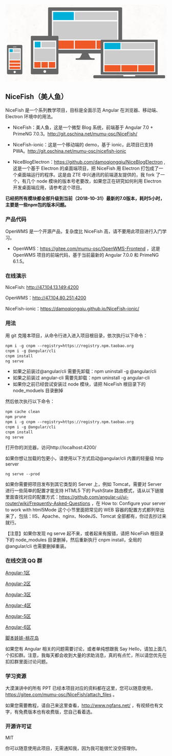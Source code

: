 <img src="src/assets/imgs/dist.jpg" alt="nicefish"/>

## NiceFish（美人鱼）

NiceFish 是一个系列教学项目，目标是全面示范 Angular 在浏览器、移动端、Electron 环境中的用法。

* NiceFish：美人鱼，这是一个微型 Blog 系统，前端基于 Angular 7.0 + PrimeNG 7.0.3。http://git.oschina.net/mumu-osc/NiceFish/

* NiceFish-ionic：这是一个移动端的 demo，基于 ionic，此项目已支持 PWA。http://git.oschina.net/mumu-osc/nicefish-ionic

* NiceBlogElectron：https://github.com/damoqiongqiu/NiceBlogElectron ,这是一个基于 Electron 的桌面端项目，把 NiceFish 用 Electron 打包成了一个桌面端运行的程序。这是由 ZTE 中兴通讯的前端道友提供的，我 fork 了一个，有几个 node 模块的版本号老要改，如果您正在研究如何利用 Electron 开发桌面端应用，请参考这个项目。

**已经把所有模块都全部升级到当前（2018-10-31）最新的7.0版本，耗时5小时，主要是一些npm包的版本问题。**

### 产品代码

OpenWMS 是一个开源产品，复杂度比 NiceFish 高，请不要用此项目进行入门学习。

* OpenWMS：https://gitee.com/mumu-osc/OpenWMS-Frontend ，这是 OpenWMS 项目的前端代码，基于当前最新的 Angular 7.0.0 和 PrimeNG 6.1.5。

### 在线演示

NiceFish: http://47.104.13.149:4200

OpenWMS：http://47.104.80.251:4200

NiceFish-ionic：https://damoqiongqiu.github.io/NiceFish-ionic/

### 用法

用 git 克隆本项目，从命令行进入进入项目根目录，依次执行以下命令：

    npm i -g cnpm --registry=https://registry.npm.taobao.org
    cnpm i -g @angular/cli
    cnpm install
    ng serve

* 如果之前装过@angular/cli 需要先卸载：npm uninstall -g @angular/cli
* 如果之前装过 angular-cli 需要先卸载：npm uninstall -g angular-cli
* 如果你之前已经尝试安装过 node 模块，请把 NiceFish 根目录下的 node_moduels 目录删掉

然后依次执行以下命令：

    npm cache clean
    npm prune
    npm i -g cnpm --registry=https://registry.npm.taobao.org
    cnpm i -g @angular/cli
    cnpm install
    ng serve

打开你的浏览器，访问http://localhost:4200/

如果你想让加载的包更小，请使用以下方式启动@angular/cli 内置的轻量级 http server

    ng serve --prod

如果你需要把项目发布到其它类型的 Server 上，例如 Tomcat，需要对 Server 进行一些简单的配置才能支持 HTML5 下的 PushState 路由模式，请从以下链接里面查找对应的配置方式：https://github.com/angular-ui/ui-router/wiki/Frequently-Asked-Questions ，在
How to: Configure your server to work with html5Mode 这个小节里面把常见的 WEB 容器的配置方式都列举出来了，包括：IIS、Apache、nginx、NodeJS、Tomcat 全部都有，你过去抄过来就行。

【注意】如果你发现 ng serve 起不来，或者起来有报错，请把 NiceFish 根目录下的 node_modules 目录删掉，然后重新执行 cnpm install，全局的@angular/cli 也需要删掉重装。

### 在线交流 QQ 群

<a target="_blank" href="//shang.qq.com/wpa/qunwpa?idkey=8db5ed802cbddbf6432d7ba7dc4f2a316be020442491eb41cbfb1a12434e8cc7" class="list-group-item"><i class="fa fa-qq" aria-hidden="true"></i> Angular-1区</a>

<a target="_blank" href="//shang.qq.com/wpa/qunwpa?idkey=cbfcd79e7e90939b0e2c519f475fac4792985ce2abc5ad45ec5e06ffcfe944dd" class="list-group-item"><i class="fa fa-qq" aria-hidden="true"></i> Angular-2区</a>

<a target="_blank" href="//shang.qq.com/wpa/qunwpa?idkey=639229c8b6ad0c3a9a8f381dddf5d7785780b20d8c37eb25c91ac73ea7d37a5f" class="list-group-item"><i class="fa fa-qq" aria-hidden="true"></i> Angular-3区</a>

<a target="_blank" href="//shang.qq.com/wpa/qunwpa?idkey=12add102af3f67910bdc0de753dee10ebada08ab485af7e38f4dfa0ee27476f7" class="list-group-item"><i class="fa fa-qq" aria-hidden="true"></i> Angular-4区</a>

<a target="_blank" href="//shang.qq.com/wpa/qunwpa?idkey=1293a6494fb306ea29d281e320a8f4ef82285fa5300f73118e6ff7a79ce76036" class="list-group-item"><i class="fa fa-qq" aria-hidden="true"></i>Angular-5区</a>

<a target="_blank" href="//shang.qq.com/wpa/qunwpa?idkey=fcd880ba919983dc85690642d48cf00ad0affd8d35de5f30542c895e622a8ab8" class="list-group-item"><i class="fa fa-qq" aria-hidden="true"></i>Angular-6区
</a>

<a target="_blank" href="//shang.qq.com/wpa/qunwpa?idkey=5d6b8c5296e4806142b8422ae7abca6f27b9b9b992a4dac80dc1392644e8970a"><i class="fa fa-qq" aria-hidden="true"></i>脚本娃娃-桃花岛</a>

如果您有 Angular 相关的问题需要讨论，或者单纯想跟我 Say Hello，请加上面几个扣扣群。注意，我每天都会收到大量的求助消息，真的有点忙，所以请您优先在扣扣群里面讨论问题。

### 学习资源

大漠演讲中的所有 PPT 已经本项目对应的资料都在这里，您可以随意使用，https://gitee.com/mumu-osc/NiceFish/attach_files 。

如果您需要教程，请自己来这里查看，http://www.ngfans.net/ ，有视频也有文字，有免费版本也有收费版，您自己看着选。

### 开源许可证

MIT

你可以随意使用此项目，无需通知我，因为我可能很忙没空搭理你。
